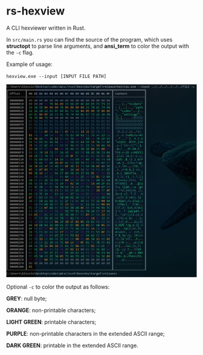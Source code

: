 # rs-hexview
A CLI hexviewer written in Rust.

In `src/main.rs` you can find the source of the program, which uses **structopt** to parse line arguments, and **ansi_term** to color the output with the `-c` flag.

Example of usage:

`hexview.exe --input [INPUT FILE PATH]`

![alt text](https://raw.githubusercontent.com/ph04/rs-hexview/master/example.jpg)

Optional `-c` to color the output as follows:

**GREY**: null byte;

**ORANGE**: non-printable characters;

**LIGHT GREEN**: printable characters;

**PURPLE**: non-printable characters in the extended ASCII range;

**DARK GREEN**: printable in the extended ASCII range.
